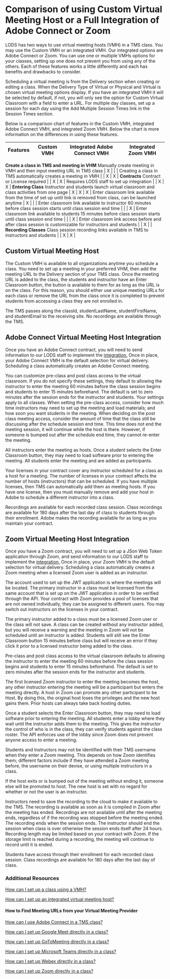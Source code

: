 # Comparison of using Custom Virtual Meeting Host or a Full Integration of Adobe Connect or Zoom

LODS has two ways to use virtual meeting hosts (VMH) in a TMS class. You may use the Custom VMH or an integrated VMH. Our integrated options are Adobe Connect or Zoom. You can use one or multiple VMHs options for your classes, setting up one does not prevent you from using any of the others. Each of these features works a little differently and each has benefits and drawbacks to consider.

Scheduling a virtual meeting is from the Delivery section when creating or editing a class. When the Delivery Type of Virtual or Physical and Virtual is chosen virtual meeting options display. If you have an integrated VMH it will be selected by default, if not, you will only see the option for Custom Virtual Classroom with a field to enter a URL. For multiple day classes, set up a session for each day using the Add Multiple Session Times link in the Session Times section. 

Below is a comparison chart of features in the Custom VMH, integrated Adobe Connect VMH, and integrated Zoom VMH. Below the chart is more information on the differences in using these features.

**Features** | **Custom VMH** | **Integrated Adobe Connect VMH** | **Integrated Zoom VMH**
-------------|----------------|----------------------------------|------------------------
**Create a class in TMS and meeting in VHM**
Manually create meeting in VMH and then input meeting URL in TMS class | X |   |   |
Creating a class in TMS automatically creates a meeting in VMH |   | X | X |
**Contracts**
Contract or License required |   | X | X |
Requires LODS staff to set up integration |   | X | X |
**Entering Class**
Instructor and students launch virtual classroom and class activities from one page | X | X | X |
Enter classroom link available from the time of set up until link is removed from class, can be launched anytime  | X |   |   |
Enter classroom link available to instructor 60 minutes before class session starts until class session end time  |   |   | X |
Enter classroom link available to students 15 minutes before class session starts until class session end time  |   |   | X |
Enter classroom link access before and after class session is customizable for instructors and students  |   | X |   |
**Recording Classes**
Class session recording links available in TMS to instructors and students |   | X | X |

## Custom Virtual Meeting Host

The Custom VMH is available to all organizations anytime you schedule a class. You need to set up a meeting in your preferred VHM, then add the meeting URL to the Delivery section of your TMS class. Once the meeting URL is added to the class, the students and instructor have an Enter Classroom button, the button is available to them for as long as the URL is on the class. For this reason, you should either use unique meeting URLs for each class or remove the URL from the class once it is completed to prevent students from accessing a class they are not enrolled in. 

The TMS passes along the classId, studentLastName, studentFirstName, and studentEmail to the receiving site. 
No recordings are available through the TMS.

## Adobe Connect Virtual Meeting Host Integration

Once you have an Adobe Connect contract, you will need to send information to our LODS staff to implement the [integration.](/tms/tms-administrators/classes/virtual-meetings/integrated-virtual-meetings.md) Once in place, your Adobe Connect VMH is the default selection for virtual delivery. Scheduling a class automatically creates an Adobe Connect meeting. 

You can customize pre-class and post class access to the virtual classroom. If you do not specify these settings, they default to allowing the instructor to enter the meeting 60 minutes before the class session begins and students to enter 15 minutes beforehand. The default is set to zero minutes after the session ends for the instructor and students. Your settings apply to all classes. When setting the pre-class access, consider how much time instructors may need to set up the meeting and load materials; and how soon you want students in the meeting. When deciding on the post class meeting access, consider the amount of time that the class still be discussing after the schedule session end time. This time does not end the meeting session, it will continue while the host is there. However, if someone is bumped out after the schedule end time, they cannot re-enter the meeting.

All instructors enter the meeting as hosts. Once a student selects the Enter Classroom button, they may need to load software prior to entering the meeting. All students enter the meeting and are added as participants.

Your licenses in your contract cover any instructor scheduled for a class as a host for a meeting. The number of licenses in your contract affects the number of hosts (instructors) that can be scheduled. If you have multiple licenses, then TMS can automatically add them as meeting hosts. If you have one license, then you must manually remove and add your host in Adobe to schedule a different instructor into a class.

Recordings are available for each recorded class session. Class recordings are available for 180 days after the last day of class to students through their enrollment. Adobe makes the recording available for as long as you maintain your contract. 

## Zoom Virtual Meeting Host Integration

Once you have a Zoom contract, you will need to set up a JSon Web Token application through Zoom, and send information to our LODS staff to implement the [integration.](/tms/tms-administrators/classes/virtual-meetings/integrated-virtual-meetings.md) Once in place, your Zoom VMH is the default selection for virtual delivery. Scheduling a class automatically creates a Zoom meeting when a licensed Zoom user is added as an instructor. 

The account used to set up the JWT application is where the meetings will be located. The primary instructor in a class must be licensed from the same account that is set up on the JWT application in order to be verified through the API. Your contract with Zoom provides a pool of licenses that are not owned individually, they can be assigned to different users. You may switch out instructors on the licenses in your contract. 

The primary instructor added to a class must be a licensed Zoom user or the class will not save. A class can be created without any instructor added, but you will receive a warning and the meeting in Zoom will not be scheduled until an instructor is added. Students will still see the Enter Classroom button 15 minutes before class but will receive an error if they click it prior to a licensed instructor being added to the class. 

Pre-class and post class access to the virtual classroom defaults to allowing the instructor to enter the meeting 60 minutes before the class session begins and students to enter 15 minutes beforehand. The default is set to zero minutes after the session ends for the instructor and students. 

The first licensed Zoom instructor to enter the meeting becomes the host, any other instructor entering the meeting will be a participant but enters the meeting directly. A host in Zoom can promote any other participant to be Host. By doing this, the original host loses the privileges and the new host gains them. Prior hosts can always take back hosting duties. 

Once a student selects the Enter Classroom button, they may need to load software prior to entering the meeting. All students enter a lobby where they wait until the instructor adds them to the meeting. This gives the instructor the control of who is in the class, they can verify students against the class roster. The API enforces use of the lobby since Zoom does not prevent anyone access to enter a meeting. 

Students and Instructors may not be identified with their TMS username when they enter a Zoom meeting. This depends on how Zoom identifies them; different factors include if they have attended a Zoom meeting before, the username on their devise, or using multiple instructors in a class. 

If the host exits or is bumped out of the meeting without ending it, someone else will be promoted to host. The new host is set with no regard for whether or not the user is an instructor. 

Instructors need to save the recording to the cloud to make it available to the TMS. The recording is available as soon as it is compiled in Zoom after the meeting has ended. Recordings are not available until after the meeting ends, regardless of if the recording was stopped before the meeting ended. The recording ends when the session ends. The instructor should end the session when class is over otherwise the session ends itself after 24 hours. Recording length may be limited based on your contract with Zoom. If the storage limit is reached during a recording, the meeting will continue to record until it is ended.

Students have access through their enrollment for each recorded class session. Class recordings are available for 180 days after the last day of class. 

### Additional Resources
 
[How can I set up a class using a VMH?](https://docs.learnondemandsystems.com/tms/tms-administrators/classes/virtual-meetings/integratevirtualmeetingprovider.md) 

[How can I set up an integrated virtual meeting host?](/tms/tms-administrators/classes/virtual-meetings/integrated-virtual-meetings.md)

#### How to Find Meeting URLs from your Virtual Meeting Provider 

[How can I use Adobe Connect in a TMS class?](/tms/tms-administrators/classes/virtual-meetings/streaming-adobeconnect.md)

[How can I set up Google Meet directly in a class?](/tms/tms-administrators/classes/virtual-meetings/streaming-googlemeet.md)

[How can I set up GoToMeeting directly in a class?](/tms/tms-administrators/classes/virtual-meetings/streaming-gotomeeting.md)

[How can I set up Microsoft Teams directly in a class?](/tms/tms-administrators/classes/virtual-meetings/streaming-teams.md)

[How can I set up Webex directly in a class?](/tms/tms-administrators/classes/virtual-meetings/streaming-webex.md)

[How can I set up Zoom directly in a class?](/tms/tms-administrators/classes/virtual-meetings/streaming-zoom.md)


